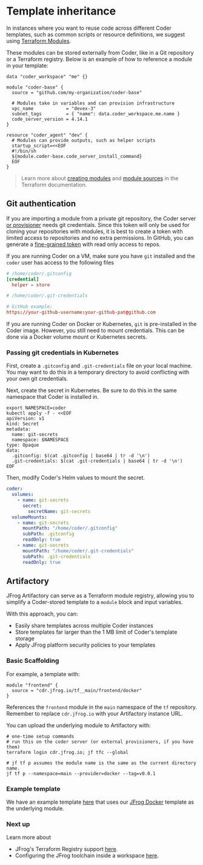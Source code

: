 # Template inheritance

In instances where you want to reuse code across different Coder templates, such
as common scripts or resource definitions, we suggest using
[Terraform Modules](https://developer.hashicorp.com/terraform/language/modules).

These modules can be stored externally from Coder, like in a Git repository or a
Terraform registry. Below is an example of how to reference a module in your
template:

```hcl
data "coder_workspace" "me" {}

module "coder-base" {
  source = "github.com/my-organization/coder-base"

  # Modules take in variables and can provision infrastructure
  vpc_name            = "devex-3"
  subnet_tags         = { "name": data.coder_workspace.me.name }
  code_server_version = 4.14.1
}

resource "coder_agent" "dev" {
  # Modules can provide outputs, such as helper scripts
  startup_script=<<EOF
  #!/bin/sh
  ${module.coder-base.code_server_install_command}
  EOF
}
```

> Learn more about
> [creating modules](https://developer.hashicorp.com/terraform/language/modules)
> and
> [module sources](https://developer.hashicorp.com/terraform/language/modules/sources)
> in the Terraform documentation.

## Git authentication

If you are importing a module from a private git repository, the Coder server
[or provisioner](../admin/provisioners.md) needs git credentials. Since this
token will only be used for cloning your repositories with modules, it is best
to create a token with limited access to repositories and no extra permissions.
In GitHub, you can generate a
[fine-grained token](https://docs.github.com/en/rest/overview/permissions-required-for-fine-grained-personal-access-tokens?apiVersion=2022-11-28)
with read only access to repos.

If you are running Coder on a VM, make sure you have `git` installed and the
`coder` user has access to the following files

```toml
# /home/coder/.gitconfig
[credential]
  helper = store
```

```toml
# /home/coder/.git-credentials

# GitHub example:
https://your-github-username:your-github-pat@github.com
```

If you are running Coder on Docker or Kubernetes, `git` is pre-installed in the
Coder image. However, you still need to mount credentials. This can be done via
a Docker volume mount or Kubernetes secrets.

### Passing git credentials in Kubernetes

First, create a `.gitconfig` and `.git-credentials` file on your local machine.
You may want to do this in a temporary directory to avoid conflicting with your
own git credentials.

Next, create the secret in Kubernetes. Be sure to do this in the same namespace
that Coder is installed in.

```shell
export NAMESPACE=coder
kubectl apply -f - <<EOF
apiVersion: v1
kind: Secret
metadata:
  name: git-secrets
  namespace: $NAMESPACE
type: Opaque
data:
  .gitconfig: $(cat .gitconfig | base64 | tr -d '\n')
  .git-credentials: $(cat .git-credentials | base64 | tr -d '\n')
EOF
```

Then, modify Coder's Helm values to mount the secret.

```yaml
coder:
  volumes:
    - name: git-secrets
      secret:
        secretName: git-secrets
  volumeMounts:
    - name: git-secrets
      mountPath: "/home/coder/.gitconfig"
      subPath: .gitconfig
      readOnly: true
    - name: git-secrets
      mountPath: "/home/coder/.git-credentials"
      subPath: .git-credentials
      readOnly: true
```

## Artifactory

JFrog Artifactory can serve as a Terraform module registry, allowing you to
simplify a Coder-stored template to a `module` block and input variables.

With this approach, you can:

- Easily share templates across multiple Coder instances
- Store templates far larger than the 1 MB limit of Coder's template storage
- Apply JFrog platform security policies to your templates

### Basic Scaffolding

For example, a template with:

```hcl
module "frontend" {
  source = "cdr.jfrog.io/tf__main/frontend/docker"
}
```

References the `frontend` module in the `main` namespace of the `tf` repository.
Remember to replace `cdr.jfrog.io` with your Artifactory instance URL.

You can upload the underlying module to Artifactory with:

```shell
# one-time setup commands
# run this on the coder server (or external provisioners, if you have them)
terraform login cdr.jfrog.io; jf tfc --global

# jf tf p assumes the module name is the same as the current directory name.
jf tf p --namespace=main --provider=docker --tag=v0.0.1
```

### Example template

We have an example template
[here](https://github.com/coder/coder/tree/main/examples/templates/jfrog/remote)
that uses our [JFrog Docker](../platforms/jfrog.md) template as the underlying
module.

### Next up

Learn more about

- JFrog's Terraform Registry support
  [here](https://jfrog.com/help/r/jfrog-artifactory-documentation/terraform-registry).
- Configuring the JFrog toolchain inside a workspace
  [here](../platforms/jfrog.md).
